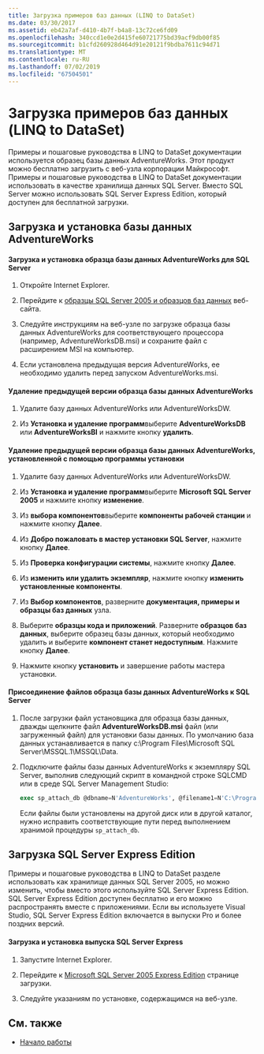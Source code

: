 ```yaml
---
title: Загрузка примеров баз данных (LINQ to DataSet)
ms.date: 03/30/2017
ms.assetid: eb42a7af-d410-4b7f-b4a8-13c72ce6fd09
ms.openlocfilehash: 340ccd1e0e2d415fe60721775bd39acf9db00f85
ms.sourcegitcommit: b1cfd260928d464d91e20121f9bdba7611c94d71
ms.translationtype: MT
ms.contentlocale: ru-RU
ms.lasthandoff: 07/02/2019
ms.locfileid: "67504501"
---
```

# <a name="downloading-sample-databases-linq-to-dataset"></a>Загрузка примеров баз данных (LINQ to DataSet)
Примеры и пошаговые руководства в LINQ to DataSet документации используется образец базы данных AdventureWorks. Этот продукт можно бесплатно загрузить с веб-узла корпорации Майкрософт. Примеры и пошаговые руководства в LINQ to DataSet документации использовать в качестве хранилища данных SQL Server. Вместо SQL Server можно использовать SQL Server Express Edition, который доступен для бесплатной загрузки.  
  
## <a name="downloading-and-installing-the-adventureworks-database"></a>Загрузка и установка базы данных AdventureWorks  
  
#### <a name="to-download-and-install-the-adventureworks-sample-database-for-sql-server"></a>Загрузка и установка образца базы данных AdventureWorks для SQL Server  
  
1. Откройте Internet Explorer.  
  
2. Перейдите к [образцы SQL Server 2005 и образцов баз данных](https://go.microsoft.com/fwlink/?linkid=31046) веб-сайта.  
  
3. Следуйте инструкциям на веб-узле по загрузке образца базы данных AdventureWorks для соответствующего процессора (например, AdventureWorksDB.msi) и сохраните файл с расширением MSI на компьютер.  
  
4. Если установлена предыдущая версия AdventureWorks, ее необходимо удалить перед запуском AdventureWorks.msi.  
  
#### <a name="to-remove-a-previous-download-of-an-adventureworks-sample-database"></a>Удаление предыдущей версии образца базы данных AdventureWorks  
  
1. Удалите базу данных AdventureWorks или AdventureWorksDW.  
  
2. Из **Установка и удаление программ**выберите **AdventureWorksDB** или **AdventureWorksBI** и нажмите кнопку **удалить**.  
  
#### <a name="to-remove-an-adventureworks-sample-database-previously-installed-using-setup"></a>Удаление предыдущей версии образца базы данных AdventureWorks, установленной с помощью программы установки  
  
1. Удалите базу данных AdventureWorks или AdventureWorksDW.  
  
2. Из **Установка и удаление программ**выберите **Microsoft SQL Server 2005** и нажмите кнопку **изменение**.  
  
3. Из **выбора компонентов**выберите **компоненты рабочей станции** и нажмите кнопку **Далее**.  
  
4. Из **Добро пожаловать в мастер установки SQL Server**, нажмите кнопку **Далее**.  
  
5. Из **Проверка конфигурации системы**, нажмите кнопку **Далее**.  
  
6. Из **изменить или удалить экземпляр**, нажмите кнопку **изменить установленные компоненты**.  
  
7. Из **Выбор компонентов**, разверните **документация, примеры и образцы баз данных** узла.  
  
8. Выберите **образцы кода и приложений**. Разверните **образцов баз данных**, выберите образец базы данных, который необходимо удалить и выберите **компонент станет недоступным**. Нажмите кнопку **Далее**.  
  
9. Нажмите кнопку **установить** и завершение работы мастера установки.  
  
#### <a name="to-attach-the-adventureworks-sample-database-files-to-an-instance-of-sql-server"></a>Присоединение файлов образца базы данных AdventureWorks к SQL Server  
  
1. После загрузки файл установщика для образца базы данных, дважды щелкните файл **AdventureWorksDB.msi** файл (или загруженный файл) для установки базы данных. По умолчанию база данных устанавливается в папку c:\Program Files\Microsoft SQL Server\MSSQL.1\MSSQL\Data.  
  
2. Подключите файлы базы данных AdventureWorks к экземпляру SQL Server, выполнив следующий скрипт в командной строке SQLCMD или в среде SQL Server Management Studio:  
  
    ```sql
    exec sp_attach_db @dbname=N'AdventureWorks', @filename1=N'C:\Program Files\Microsoft SQL Server\MSSQL.1\MSSQL\Data\AdventureWorks_Data.mdf', @filename2=N'C:\Program Files\Microsoft SQL Server\MSSQL.1\MSSQL\Data\AdventureWorks_log.ldf'  
    ```  
  
     Если файлы были установлены на другой диск или в другой каталог, нужно исправить соответствующие пути перед выполнением хранимой процедуры `sp_attach_db`.  
  
## <a name="downloading-sql-server-express-edition"></a>Загрузка SQL Server Express Edition  
 Примеры и пошаговые руководства в LINQ to DataSet разделе использовать как хранилище данных SQL Server 2005, но можно изменить, чтобы вместо этого используйте SQL Server Express Edition. SQL Server Express Edition доступен бесплатно и его можно распространять вместе с приложениями. Если вы используете Visual Studio, SQL Server Express Edition включается в выпуски Pro и более поздних версий.  
  
#### <a name="to-download-and-install-sql-server-express-edition"></a>Загрузка и установка выпуска SQL Server Express  
  
1. Запустите Internet Explorer.  
  
2. Перейдите к [Microsoft SQL Server 2005 Express Edition](https://go.microsoft.com/fwlink/?LinkID=31070) странице загрузки.  
  
3. Следуйте указаниям по установке, содержащимся на веб-узле.  
  
## <a name="see-also"></a>См. также

- [Начало работы](../../../../docs/framework/data/adonet/getting-started-linq-to-dataset.md)
